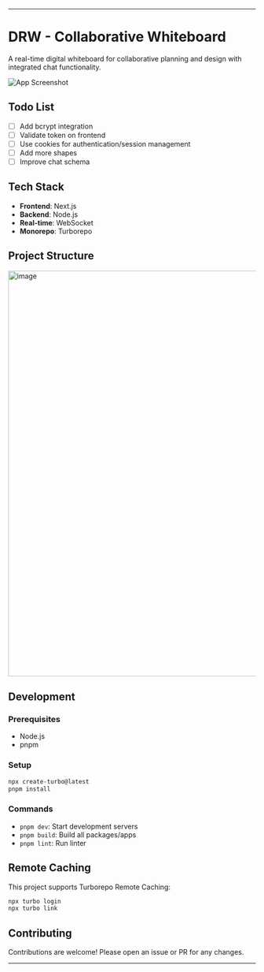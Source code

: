 
---

# DRW - Collaborative Whiteboard 

A real-time digital whiteboard for collaborative planning and design with integrated chat functionality.

![App Screenshot](https://github.com/user-attachments/assets/00adcdf6-b2bb-45c3-846f-8bc5eee176a2)



## Todo List

- [ ] Add bcrypt integration  
- [ ] Validate token on frontend  
- [ ] Use cookies for authentication/session management  
- [ ] Add more shapes  
- [ ] Improve chat schema

## Tech Stack

- **Frontend**: Next.js
- **Backend**: Node.js
- **Real-time**: WebSocket
- **Monorepo**: Turborepo

## Project Structure
<img width="673" height="823" alt="image" src="https://github.com/user-attachments/assets/26812702-1654-45aa-bac6-e806daca777f" />



## Development

### Prerequisites
- Node.js
- pnpm

### Setup
```sh
npx create-turbo@latest
pnpm install
```

### Commands
- `pnpm dev`: Start development servers
- `pnpm build`: Build all packages/apps
- `pnpm lint`: Run linter

## Remote Caching

This project supports Turborepo Remote Caching:

```sh
npx turbo login
npx turbo link
```

## Contributing

Contributions are welcome! Please open an issue or PR for any changes.

---

